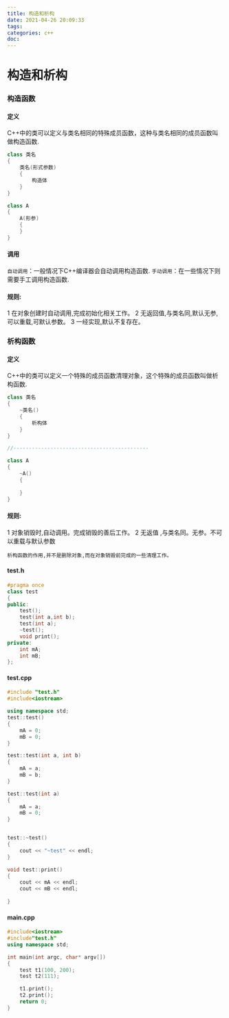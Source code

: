 ```yaml
---
title: 构造和析构
date: 2021-04-26 20:09:33
tags:
categories: c++
doc:
---
```


# 构造和析构

### 构造函数

#### 定义

C++中的类可以定义与类名相同的特殊成员函数，这种与类名相同的成员函数叫做构造函数.

```c++
class 类名
{
	类名(形式参数)
	{
		构造体
	}
}
```

```c++
class A
{
	A(形参)
	{
	}
}
```

#### 调用

`自动调用`：一般情况下C++编译器会自动调用构造函数.
`手动调用`：在一些情况下则需要手工调用构造函数.

#### 规则:

1 在对象创建时自动调用,完成初始化相关工作。
2 无返回值,与类名同,默认无参,可以重载,可默认参数。
3 一经实现,默认不复存在。

### 析构函数

#### 定义

C++中的类可以定义一个特殊的成员函数清理对象，这个特殊的成员函数叫做析构函数.

```c++
class 类名
{
	~类名()
	{
		析构体
	}
}

//--------------------------------------------

class A
{
	~A()
	{
	
	}
}
```

#### 规则:

1 对象销毁时,自动调用。完成销毁的善后工作。
2 无返值 ,与类名同。无参。不可以重载与默认参数

`析构函数的作用,并不是删除对象,而在对象销毁前完成的一些清理工作。`



#### test.h

```c++
#pragma once
class test
{
public:
	test();
	test(int a,int b);
	test(int a);
	~test();
	void print();
private:
	int mA;
	int mB;
};


```

#### test.cpp

```c++
#include "test.h"
#include<iostream>

using namespace std;
test::test()
{
	mA = 0;
	mB = 0;
}

test::test(int a, int b)
{
	mA = a;
	mB = b;
}

test::test(int a)
{
	mA = a;
	mB = 0;
}


test::~test()
{
	cout << "~test" << endl;
}

void test::print()
{
	cout << mA << endl;
	cout << mB << endl;
	
}

```

#### main.cpp

```c++
#include<iostream>
#include"test.h"
using namespace std;

int main(int argc, char* argv[])
{
	test t1(100, 200);
	test t2(111);

	t1.print();
	t2.print();
	return 0;
}



```

